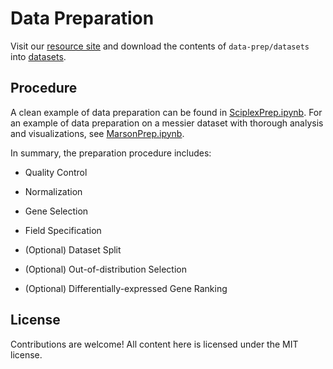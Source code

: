 # Data Preparation

Visit our [resource site](https://osf.io/5n2mz/) and download the contents of `data-prep/datasets` into [datasets](datasets).


## Procedure

A clean example of data preparation can be found in [SciplexPrep.ipynb](datasets/SciplexPrep.ipynb). For an example of data preparation on a messier dataset with thorough analysis and visualizations, see [MarsonPrep.ipynb](datasets/MarsonPrep.ipynb).

In summary, the preparation procedure includes:

-   Quality Control

-   Normalization

-   Gene Selection

-   Field Specification

-   (Optional) Dataset Split

-   (Optional) Out-of-distribution Selection

-   (Optional) Differentially-expressed Gene Ranking

## License

Contributions are welcome! All content here is licensed under the MIT license.

